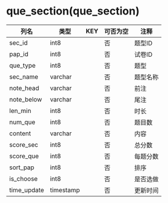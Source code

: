 # que_section(que_section)
| 列名   | 类型   | KEY  | 可否为空 | 注释   |
| ---- | ---- | ---- | ---- | ---- |
|sec_id|int8||否|题型ID|
|pap_id|int8||否|试卷ID|
|que_type|int8||否|题型|
|sec_name|varchar||否|题型名称|
|note_head|varchar||否|前注|
|note_below|varchar||否|尾注|
|len_min|int8||否|时长|
|num_que|int8||否|题目数|
|content|varchar||否|内容|
|score_sec|int8||否|总分数|
|score_que|int8||否|每题分数|
|sort_pap|int8||否|排序|
|is_choose|int8||否|是否选做|
|time_update|timestamp||否|更新时间|
